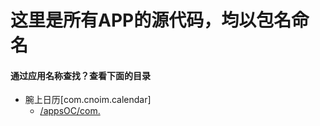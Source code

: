 # 这里是所有APP的源代码，均以包名命名
#### 通过应用名称查找？查看下面的目录
- 腕上日历[com.cnoim.calendar]
  - [/appsOC/com.](/appsOC/com.cnoim.calendar/2.6.2/)
